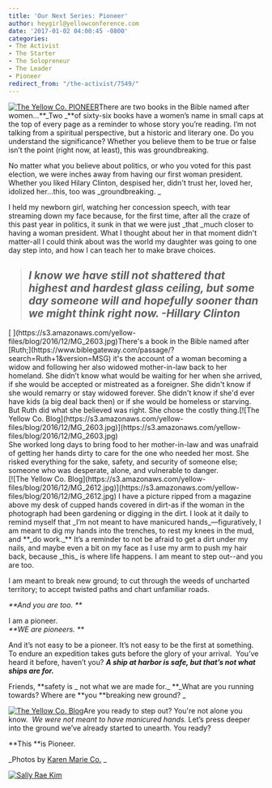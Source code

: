 ```yaml
---
title: 'Our Next Series: Pioneer'
author: heygirl@yellowconference.com
date: '2017-01-02 04:00:45 -0800'
categories:
- The Activist
- The Starter
- The Solopreneur
- The Leader
- Pioneer
redirect_from: "/the-activist/7549/"
---
```


[![The Yellow Co. PIONEER](https://s3.amazonaws.com/yellow-files/blog/2016/12/MG_2605.jpg)](https://s3.amazonaws.com/yellow-files/blog/2016/12/MG_2605.jpg)There are two books in the Bible named after women…**_Two _**of sixty-six books have a women’s name in small caps at the top of every page as a reminder to whose story you’re reading. I’m not talking from a spiritual perspective, but a historic and literary one. Do you understand the significance? Whether you believe them to be true or false isn’t the point (right now, at least), this was groundbreaking.

No matter what you believe about politics, or who you voted for this past election, we were inches away from having our first woman president. Whether you liked Hilary Clinton, despised her, didn't trust her, loved her, idolized her...this, too was _groundbreaking. _

I held my newborn girl, watching her concession speech, with tear streaming down my face because, for the first time, after all the craze of this past year in politics, it sunk in that we were just _that _much closer to having a woman president. What I thought about her in that moment didn't matter-all I could think about was the world my daughter was going to one day step into, and how I can teach her to make brave choices.

> <div class="zn-body__paragraph">
>
> ## _I know we have still not shattered that highest and hardest glass ceiling, but some day someone will and hopefully sooner than we might think right now. -**Hillary Clinton**_
>
>   
> </div>

<div class="zn-body__paragraph">[  
](https://s3.amazonaws.com/yellow-files/blog/2016/12/MG_2603.jpg)There's a book in the Bible named after [Ruth;](https://www.biblegateway.com/passage/?search=Ruth+1&version=MSG) it's the account of a woman becoming a widow and following her also widowed mother-in-law back to her homeland. She didn’t know what would be waiting for her when she arrived, if she would be accepted or mistreated as a foreigner. She didn't know if she would remarry or stay widowed forever. She didn't know if she'd ever have kids (a big deal back then) or if she would be homeless or starving. But Ruth did what she believed was right. She chose the costly thing.[![The Yellow Co. Blog](https://s3.amazonaws.com/yellow-files/blog/2016/12/MG_2603.jpg)](https://s3.amazonaws.com/yellow-files/blog/2016/12/MG_2603.jpg)</div>

<div class="zn-body__paragraph">She worked long days to bring food to her mother-in-law and was unafraid of getting her hands dirty to care for the one who needed her most. She risked everything for the sake, safety, and security of someone else; someone who was desperate, alone, and vulnerable to danger.</div>

<div class="zn-body__paragraph">[![The Yellow Co. Blog](https://s3.amazonaws.com/yellow-files/blog/2016/12/MG_2612.jpg)](https://s3.amazonaws.com/yellow-files/blog/2016/12/MG_2612.jpg) I have a picture ripped from a magazine above my desk of cupped hands covered in dirt-as if the woman in the photograph had been gardening or digging in the dirt. I look at it daily to remind myself that _I’m not meant to have manicured hands_—figuratively, I am meant to dig my hands into the trenches, to rest my knees in the mud, and **_do work._** It’s a reminder to not be afraid to get a dirt under my nails, and maybe even a bit on my face as I use my arm to push my hair back, because _this_ is where life happens. I am meant to step out--and you are too. </div>

I am meant to break new ground; to cut through the weeds of uncharted territory; to accept twisted paths and chart unfamiliar roads. 

_**And you are too. **_

I am a pioneer.  
_**WE are pioneers. **_  

And it’s not easy to be a pioneer. It’s not easy to be the first at something. To endure an expedition takes guts before the glory of your arrival.  You’ve heard it before, haven’t you? **_A ship at harbor is safe, but that’s not what ships are for._**

Friends, **safety is _ not what we are made for._ **_What are you running towards? Where are **you **breaking new ground? _

[![The Yellow Co. Blog](https://s3.amazonaws.com/yellow-files/blog/2016/12/MG_1480.jpg)](https://s3.amazonaws.com/yellow-files/blog/2016/12/MG_1480.jpg)Are you ready to step out? You're not alone you know.  _We were not meant to have manicured hands._ Let’s press deeper into the ground we’ve already started to unearth. You ready? 

**This **is Pioneer.

_Photos by [Karen Marie Co.](http://karenmarieco.com/) _

[![Sally Rae Kim](https://s3.amazonaws.com/yellow-files/blog/2016/11/Sally-Kim-Bio.jpg)](http://lettersfromamister.tumblr.com/)
